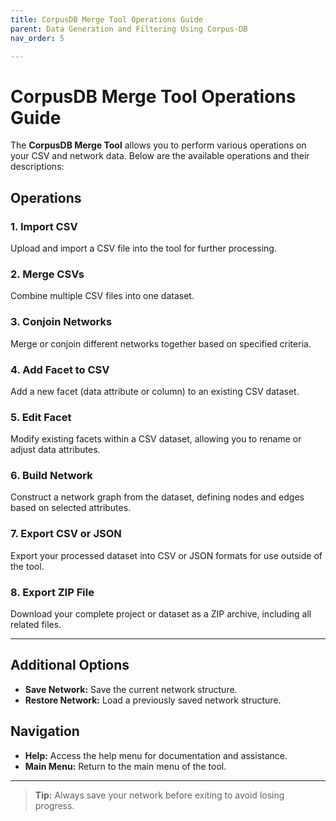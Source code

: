 ```yaml
---
title: CorpusDB Merge Tool Operations Guide
parent: Data Generation and Filtering Using Corpus-DB
nav_order: 5

---
```

# CorpusDB Merge Tool Operations Guide

The **CorpusDB Merge Tool** allows you to perform various operations on your CSV and network data. Below are the available operations and their descriptions:

## Operations

### 1. Import CSV
Upload and import a CSV file into the tool for further processing.

### 2. Merge CSVs
Combine multiple CSV files into one dataset.

### 3. Conjoin Networks
Merge or conjoin different networks together based on specified criteria.

### 4. Add Facet to CSV
Add a new facet (data attribute or column) to an existing CSV dataset.

### 5. Edit Facet
Modify existing facets within a CSV dataset, allowing you to rename or adjust data attributes.

### 6. Build Network
Construct a network graph from the dataset, defining nodes and edges based on selected attributes.

### 7. Export CSV or JSON
Export your processed dataset into CSV or JSON formats for use outside of the tool.

### 8. Export ZIP File
Download your complete project or dataset as a ZIP archive, including all related files.

---

## Additional Options
- **Save Network:** Save the current network structure.
- **Restore Network:** Load a previously saved network structure.

## Navigation
- **Help:** Access the help menu for documentation and assistance.
- **Main Menu:** Return to the main menu of the tool.

---

> **Tip:** Always save your network before exiting to avoid losing progress.
